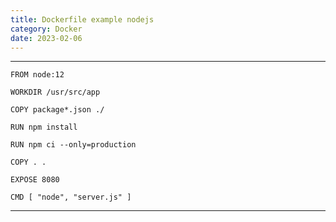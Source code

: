 ```yaml
---
title: Dockerfile example nodejs
category: Docker
date: 2023-02-06
---
```


-----

```docker
FROM node:12

WORKDIR /usr/src/app

COPY package*.json ./

RUN npm install

RUN npm ci --only=production

COPY . .

EXPOSE 8080

CMD [ "node", "server.js" ]
```

-----
